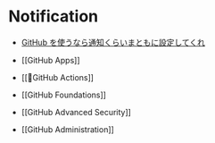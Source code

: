 # Notification
- [GitHub を使うなら通知くらいまともに設定してくれ](https://zenn.dev/siketyan/articles/you-are-not-using-github-correctly)

- [[GitHub Apps]]
- [[📒GitHub Actions]]
- [[GitHub Foundations]]
- [[GitHub Advanced Security]]
- [[GitHub Administration]]